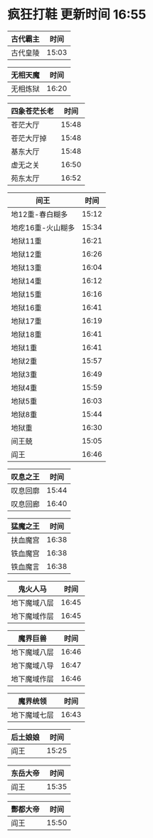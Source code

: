 # 疯狂打鞋 更新时间 16:55

| 古代霸主   | 时间    |
|--------|-------|
| 古代皇陵 | 15:03 |

| 无相天魔   | 时间    |
|--------|-------|
| 无相炼狱 | 16:20 |

| 四象苍茫长老   | 时间    |
|--------|-------|
| 苍茫大厅 | 15:48 |
| 苍茫大厅掉 | 15:48 |
| 基东大厅 | 15:48 |
| 虚无之关 | 16:50 |
| 苑东太厅 | 16:52 |

| 间王   | 时间    |
|--------|-------|
| 地12重-春白糊多 | 15:12 |
| 地疙16重-火山糊多 | 15:34 |
| 地狱11重 | 16:21 |
| 地狱12重 | 16:26 |
| 地狱13重 | 16:04 |
| 地狱14重 | 16:12 |
| 地狱15重 | 16:16 |
| 地狱16重 | 16:41 |
| 地狱17重 | 16:19 |
| 地狱18重 | 16:41 |
| 地狱1重 | 16:41 |
| 地狱2重 | 15:57 |
| 地狱3重 | 16:49 |
| 地狱4重 | 15:59 |
| 地狱5重 | 16:03 |
| 地狱8重 | 15:44 |
| 地狱重 | 16:30 |
| 间王兢 | 15:05 |
| 阎王 | 16:46 |

| 叹息之王   | 时间    |
|--------|-------|
| 叹息回廓 | 15:44 |
| 叹息回廊 | 16:40 |

| 猛魔之王   | 时间    |
|--------|-------|
| 扶血魔宫 | 16:38 |
| 铁血魔宫 | 16:38 |
| 铁血魔言 | 16:38 |

| 鬼火人马   | 时间    |
|--------|-------|
| 地下魔域八层 | 16:45 |
| 地下魔域作层 | 16:45 |

| 魔界巨兽   | 时间    |
|--------|-------|
| 地下魔域八层 | 16:46 |
| 地下魔域八导 | 16:47 |
| 地下魔域作层 | 16:46 |

| 魔界统领   | 时间    |
|--------|-------|
| 地下魔域七层 | 16:43 |

| 后土娘娘   | 时间    |
|--------|-------|
| 阎王 | 15:25 |

| 东岳大帝   | 时间    |
|--------|-------|
| 阎王 | 15:35 |

| 酆都大帝   | 时间    |
|--------|-------|
| 阎王 | 15:50 |